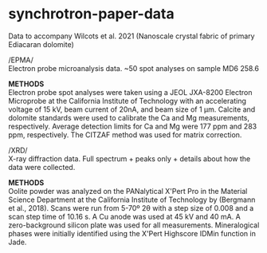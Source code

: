 # synchrotron-paper-data
Data to accompany Wilcots et al. 2021 (Nanoscale crystal fabric of primary Ediacaran dolomite)  

/EPMA/  
Electron probe microanalysis data. ~50 spot analyses on sample MD6 258.6  

**METHODS**  
Electron probe spot analyses were taken using a JEOL JXA-8200 Electron Microprobe at the California Institute of Technology with an accelerating voltage of 15 kV, beam current of 20nA, and beam size of 1 µm. Calcite and dolomite standards were used to calibrate the Ca and Mg measurements, respectively. Average detection limits for Ca and Mg were 177 ppm and 283 ppm, respectively. The CITZAF method was used for matrix correction.  

/XRD/  
X-ray diffraction data. Full spectrum + peaks only + details about how the data were collected.  

**METHODS**  
Oolite powder was analyzed on the PANalytical X'Pert Pro in the Material Science Department at the California Institute of Technology by (Bergmann et al., 2018). Scans were run from 5-70º 2θ with a step size of 0.008 and a scan step time of 10.16 s.  A Cu anode was used at 45 kV and 40 mA.  A zero-background silicon plate was used for all measurements.  Mineralogical phases were initially identified using the X'Pert Highscore IDMin function in Jade. 
